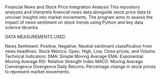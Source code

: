 Financial News and Stock Price Integration Analysis
This repository analyzes and interprets financial news data alongside stock price data to uncover insights into market movements. The program aims to assess the impact of news sentiment on stock trends using Python and key data science libraries.

DATA MEASUREMENTS USED

News Sentiment: Positive, Negative, Neutral sentiment classification from news headlines.
Stock Metrics: Open, High, Low, Close prices, and Volume.
Technical Indicators:
SMA: Simple Moving Average
EMA: Exponential Moving Average
RSI: Relative Strength Index
MACD: Moving Average Convergence Divergence
Daily Returns: Percentage change in stock prices to represent market movements.

